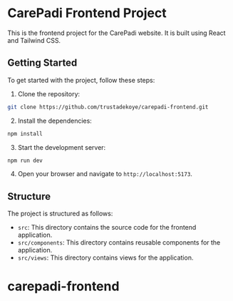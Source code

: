 # CarePadi Frontend Project

This is the frontend project for the CarePadi website. It is built using React and Tailwind CSS.

## Getting Started

To get started with the project, follow these steps:

1. Clone the repository:

```bash
git clone https://github.com/trustadekoye/carepadi-frontend.git
```

2. Install the dependencies:

```bash
npm install
```

3. Start the development server:

```bash
npm run dev
```

4. Open your browser and navigate to `http://localhost:5173`.

## Structure

The project is structured as follows:

- `src`: This directory contains the source code for the frontend application.
- `src/components`: This directory contains reusable components for the application.
- `src/views`: This directory contains views for the application.
# carepadi-frontend
